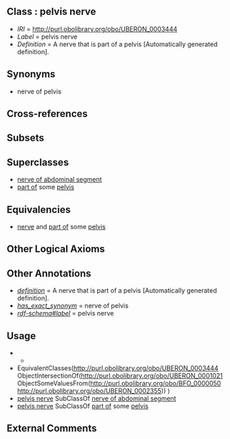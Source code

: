
## Class : pelvis nerve

 * *IRI* = http://purl.obolibrary.org/obo/UBERON_0003444
 * *Label* = pelvis nerve
 * *Definition* = A nerve that is part of a pelvis [Automatically generated definition].

## Synonyms

 * nerve of pelvis

## Cross-references


## Subsets


## Superclasses

 * [nerve of abdominal segment](../../UBERON/25/UBERON_0003825.md)
 * [part of](../../BFO/50/BFO_0000050.md) some [pelvis](../../UBERON/55/UBERON_0002355.md)

## Equivalencies

 * [nerve](../../UBERON/21/UBERON_0001021.md) and [part of](../../BFO/50/BFO_0000050.md) some [pelvis](../../UBERON/55/UBERON_0002355.md)

## Other Logical Axioms


## Other Annotations

 * *[definition](../../IAO/15/IAO_0000115.md)* = A nerve that is part of a pelvis [Automatically generated definition].
 * *[has_exact_synonym](../../ym/oboInOwl#hasExactSynonym.md)* = nerve of pelvis
 * *[rdf-schema#label](../../el/rdf-schema#label.md)* = pelvis nerve

## Usage

 * -
 * EquivalentClasses(<http://purl.obolibrary.org/obo/UBERON_0003444> ObjectIntersectionOf(<http://purl.obolibrary.org/obo/UBERON_0001021> ObjectSomeValuesFrom(<http://purl.obolibrary.org/obo/BFO_0000050> <http://purl.obolibrary.org/obo/UBERON_0002355>)) )
 * [pelvis nerve](../../UBERON/44/UBERON_0003444.md) SubClassOf [nerve of abdominal segment](../../UBERON/25/UBERON_0003825.md)
 * [pelvis nerve](../../UBERON/44/UBERON_0003444.md) SubClassOf [part of](../../BFO/50/BFO_0000050.md) some [pelvis](../../UBERON/55/UBERON_0002355.md)

## External Comments


